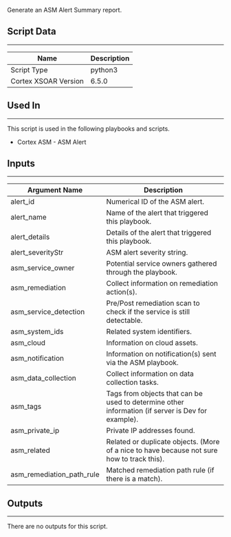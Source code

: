 Generate an ASM Alert Summary report.

## Script Data
---

| **Name** | **Description** |
| --- | --- |
| Script Type | python3 |
| Cortex XSOAR Version | 6.5.0 |

## Used In
---
This script is used in the following playbooks and scripts.
* Cortex ASM - ASM Alert

## Inputs
---

| **Argument Name** | **Description** |
| --- | --- |
| alert_id | Numerical ID of the ASM alert. |
| alert_name | Name of the alert that triggered this playbook. |
| alert_details | Details of the alert that triggered this playbook. |
| alert_severityStr | ASM alert severity string. |
| asm_service_owner | Potential service owners gathered through the playbook. |
| asm_remediation | Collect information on remediation action\(s\). |
| asm_service_detection | Pre/Post remediation scan to check if the service is still detectable. |
| asm_system_ids | Related system identifiers. |
| asm_cloud | Information on cloud assets. |
| asm_notification | Information on notification\(s\) sent via the ASM playbook. |
| asm_data_collection | Collect information on data collection tasks. |
| asm_tags | Tags from objects that can be used to determine other information \(if server is Dev for example\). |
| asm_private_ip | Private IP addresses found. |
| asm_related | Related or duplicate objects. \(More of a nice to have because not sure how to track this\). |
| asm_remediation_path_rule | Matched remediation path rule \(if there is a match\). |

## Outputs
---
There are no outputs for this script.
